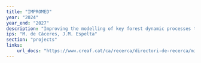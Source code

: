 ```yaml
---
title: "IMPROMED"
year: "2024"
year_end: "2027"
description: "Improving the modelling of key forest dynamic processes to forecast long-term changes in Mediterranean forests under climate change"
ips: "M. de Cáceres, J.M. Espelta"
section: "projects"
links:
    url_docs: "https://www.creaf.cat/ca/recerca/directori-de-recerca/millorant-el-modelat-de-processos-clau-de-dinamica-forestal-la-projeccio-de-canvis-llarg-termini-del-bosc-mediterrani-en-un-context-de-canvi-climatic"
---
```

